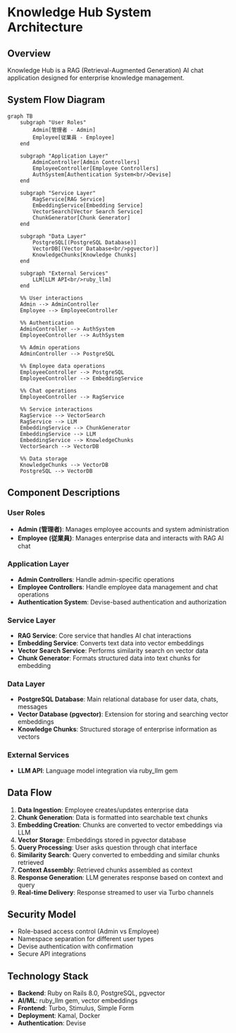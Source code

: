 # Knowledge Hub System Architecture

## Overview

Knowledge Hub is a RAG (Retrieval-Augmented Generation) AI chat application designed for enterprise knowledge management.

## System Flow Diagram

```mermaid
graph TB
    subgraph "User Roles"
        Admin[管理者 - Admin]
        Employee[従業員 - Employee]
    end

    subgraph "Application Layer"
        AdminController[Admin Controllers]
        EmployeeController[Employee Controllers]
        AuthSystem[Authentication System<br/>Devise]
    end

    subgraph "Service Layer"
        RagService[RAG Service]
        EmbeddingService[Embedding Service]
        VectorSearch[Vector Search Service]
        ChunkGenerator[Chunk Generator]
    end

    subgraph "Data Layer"
        PostgreSQL[(PostgreSQL Database)]
        VectorDB[(Vector Database<br/>pgvector)]
        KnowledgeChunks[Knowledge Chunks]
    end

    subgraph "External Services"
        LLM[LLM API<br/>ruby_llm]
    end

    %% User interactions
    Admin --> AdminController
    Employee --> EmployeeController
    
    %% Authentication
    AdminController --> AuthSystem
    EmployeeController --> AuthSystem
    
    %% Admin operations
    AdminController --> PostgreSQL
    
    %% Employee data operations
    EmployeeController --> PostgreSQL
    EmployeeController --> EmbeddingService
    
    %% Chat operations
    EmployeeController --> RagService
    
    %% Service interactions
    RagService --> VectorSearch
    RagService --> LLM
    EmbeddingService --> ChunkGenerator
    EmbeddingService --> LLM
    EmbeddingService --> KnowledgeChunks
    VectorSearch --> VectorDB
    
    %% Data storage
    KnowledgeChunks --> VectorDB
    PostgreSQL --> VectorDB
```

## Component Descriptions

### User Roles
- **Admin (管理者)**: Manages employee accounts and system administration
- **Employee (従業員)**: Manages enterprise data and interacts with RAG AI chat

### Application Layer
- **Admin Controllers**: Handle admin-specific operations
- **Employee Controllers**: Handle employee data management and chat operations
- **Authentication System**: Devise-based authentication and authorization

### Service Layer
- **RAG Service**: Core service that handles AI chat interactions
- **Embedding Service**: Converts text data into vector embeddings
- **Vector Search Service**: Performs similarity search on vector data
- **Chunk Generator**: Formats structured data into text chunks for embedding

### Data Layer
- **PostgreSQL Database**: Main relational database for user data, chats, messages
- **Vector Database (pgvector)**: Extension for storing and searching vector embeddings
- **Knowledge Chunks**: Structured storage of enterprise information as vectors

### External Services
- **LLM API**: Language model integration via ruby_llm gem

## Data Flow

1. **Data Ingestion**: Employee creates/updates enterprise data
2. **Chunk Generation**: Data is formatted into searchable text chunks
3. **Embedding Creation**: Chunks are converted to vector embeddings via LLM
4. **Vector Storage**: Embeddings stored in pgvector database
5. **Query Processing**: User asks question through chat interface
6. **Similarity Search**: Query converted to embedding and similar chunks retrieved
7. **Context Assembly**: Retrieved chunks assembled as context
8. **Response Generation**: LLM generates response based on context and query
9. **Real-time Delivery**: Response streamed to user via Turbo channels

## Security Model

- Role-based access control (Admin vs Employee)
- Namespace separation for different user types
- Devise authentication with confirmation
- Secure API integrations

## Technology Stack

- **Backend**: Ruby on Rails 8.0, PostgreSQL, pgvector
- **AI/ML**: ruby_llm gem, vector embeddings
- **Frontend**: Turbo, Stimulus, Simple Form
- **Deployment**: Kamal, Docker
- **Authentication**: Devise